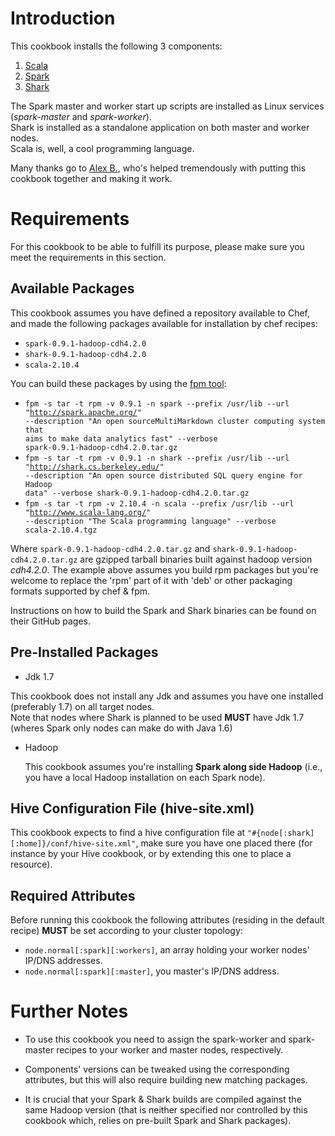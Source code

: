 Introduction
===========

This cookbook installs the following 3 components:

1.  [Scala][1]
2.  [Spark][2]
3.  [Shark][3]

The Spark master and worker start up scripts are installed as Linux services (*spark-master* and *spark-worker*).  
Shark is installed as a standalone application on both master and worker nodes.  
Scala is, well, a cool programming language.

Many thanks go to [Alex B.][4], who's helped tremendously with putting this cookbook together and making it work.

Requirements
============

For this cookbook to be able to fulfill its purpose, please make sure you meet the requirements in this section.

Available Packages
------------------

This cookbook assumes you have defined a repository available to Chef, and made the following packages available for installation by chef recipes:

* <code>spark-0.9.1-hadoop-cdh4.2.0</code>
* <code>shark-0.9.1-hadoop-cdh4.2.0</code>
* <code>scala-2.10.4</code>

You can build these packages by using the [fpm tool][5]:

* <code>fpm -s tar -t rpm -v 0.9.1 -n spark --prefix /usr/lib --url "http://spark.apache.org/" --description "An open sourceMultiMarkdown cluster computing system that aims to make data analytics fast" --verbose spark-0.9.1-hadoop-cdh4.2.0.tar.gz</code>
* <code>fpm -s tar -t rpm -v 0.9.1 -n shark --prefix /usr/lib --url "http://shark.cs.berkeley.edu/" --description "An open source distributed SQL query engine for Hadoop data" --verbose shark-0.9.1-hadoop-cdh4.2.0.tar.gz</code>
* <code>fpm -s tar -t rpm -v 2.10.4 -n scala --prefix /usr/lib --url "http://www.scala-lang.org/" --description "The Scala programming language" --verbose scala-2.10.4.tgz</code>

Where <code>spark-0.9.1-hadoop-cdh4.2.0.tar.gz</code> and <code>shark-0.9.1-hadoop-cdh4.2.0.tar.gz</code> are gzipped tarball binaries built against hadoop version *cdh4.2.0*. The example above assumes you build rpm packages but you're welcome to replace the 'rpm' part of it with 'deb' or other packaging formats supported by chef & fpm.  

Instructions on how to build the Spark and Shark binaries can be found on their GitHub pages.

Pre-Installed Packages
----------------------

* Jdk 1.7  
 
 This cookbook does not install any Jdk and assumes you have one installed (preferably 1.7) on all target nodes.  
Note that nodes where Shark is planned to be used **MUST** have Jdk 1.7 (wheres Spark only nodes can make do with Java 1.6)

* Hadoop  

  This cookbook assumes you're installing **Spark along side Hadoop** (i.e., you have a local Hadoop installation on each Spark node).

Hive Configuration File (hive-site.xml)
--------------------------------------

This cookbook expects to find a hive configuration file at <code>"#{node[:shark][:home]}/conf/hive-site.xml"</code>,
make sure you have one placed there (for instance by your Hive cookbook, or by extending this one to place a resource).

Required Attributes
-------------------

Before running this cookbook the following attributes (residing in the default recipe) **MUST** be set according to your cluster topology:

* <code>node.normal[:spark][:workers]</code>, an array holding your worker nodes' IP/DNS addresses.
* <code>node.normal[:spark][:master]</code>, you master's IP/DNS address.

Further Notes
=============

* To use this cookbook you need to assign the spark-worker and spark-master recipes to your worker and master nodes, respectively.
* Components' versions can be tweaked using the corresponding attributes, but this will also require building new matching packages.
* It is crucial that your Spark & Shark builds are compiled against the same Hadoop version (that is neither specified nor controlled by this cookbook which, relies on pre-built Spark and Shark packages).


  [1]: http://www.scala-lang.org/
  [2]: http://spark.apache.org/
  [3]: http://shark.cs.berkeley.edu/
  [4]: https://github.com/balexx
  [5]: https://github.com/jordansissel/fpm
